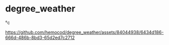 # degree_weather
°c


https://github.com/hemocod/degree_weather/assets/84044938/6434d186-666d-486b-8bd3-65d2ed7c2712

